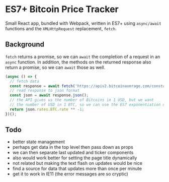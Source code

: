 # ES7+ Bitcoin Price Tracker

Small React app, bundled with Webpack, written in ES7+ using `async/await` functions and the `XMLHttpRequest` replacement, `fetch`.

## Background

`fetch` returns a promise, so we can `await` the completion of a request in an `async` function. In addition, the methods on the returned response also return a promise, so we can `await` those as well.

```js
(async () => {
  // fetch data
  const response = await fetch('https://apiv2.bitcoinaverage.com/constants/exchangerates/global');
  // read response to json format
  const json = await response.json();
  // the API gives us the number of Bitcoins in 1 USD, but we want
  // the number of USD in 1 BTC, so we can use the ES7 exponentiation operator
  return json.rates.BTC.rate ** -1;
})();
```

## Todo

- better state management
- perhaps get data in the top level then pass down as props
- we can then separate last updated and ticker components
- also would work better for setting the page title dynamically
- not related but making the text flash on updates would be nice
- find a source for data that updates more than once per minute
- get it to work in IE11 (the error messages are so cryptic)
